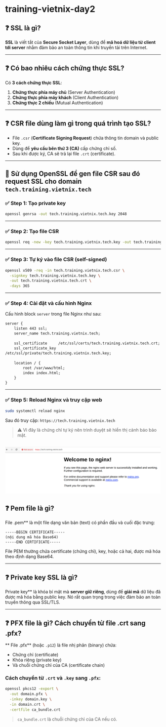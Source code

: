 # training-vietnix-day2

## ❓ SSL là gì?

**SSL** là viết tắt của **Secure Socket Layer**, dùng để **mã hoá dữ liệu từ client tới server** nhằm đảm bảo an toàn thông tin khi truyền tải trên Internet.

---

## ❓ Có bao nhiêu cách chứng thực SSL?

Có **3 cách chứng thực SSL**:

1. **Chứng thực phía máy chủ** (Server Authentication)
2. **Chứng thực phía máy khách** (Client Authentication)
3. **Chứng thực 2 chiều** (Mutual Authentication)

---

## ❓ CSR file dùng làm gì trong quá trình tạo SSL?

* File `.csr` (**Certificate Signing Request**) chứa thông tin domain và public key.
* Dùng để **yêu cầu bên thứ 3 (CA)** cấp chứng chỉ số.
* Sau khi được ký, CA sẽ trả lại file `.crt` (certificate).

---

## 🔧 Sử dụng OpenSSL để gen file CSR sau đó request SSL cho domain `tech.training.vietnix.tech`

### ✅ Step 1: Tạo private key

```bash
openssl genrsa -out tech.training.vietnix.tech.key 2048
```

---

### ✅ Step 2: Tạo file CSR

```bash
openssl req -new -key tech.training.vietnix.tech.key -out tech.training.vietnix.tech.csr
```

---

### ✅ Step 3: Tự ký vào file CSR (self-signed)

```bash
openssl x509 -req -in tech.training.vietnix.tech.csr \
  -signkey tech.training.vietnix.tech.key \
  -out tech.training.vietnix.tech.crt \
  -days 365
```

---

### ✅ Step 4: Cài đặt và cấu hình Nginx

Cấu hình block `server` trong file Nginx như sau:

```nginx
server {
    listen 443 ssl;
    server_name tech.training.vietnix.tech;

    ssl_certificate     /etc/ssl/certs/tech.training.vietnix.tech.crt;
    ssl_certificate_key /etc/ssl/private/tech.training.vietnix.tech.key;

    location / {
        root /var/www/html;
        index index.html;
    }
}
```

---

### ✅ Step 5: Reload Nginx và truy cập web

```bash
sudo systemctl reload nginx
```

Sau đó truy cập: `https://tech.training.vietnix.tech`

> ⚠️ Vì đây là chứng chỉ tự ký nên trình duyệt sẽ hiển thị cảnh báo bảo mật.

![SSL](Screenshot.png)
---

## ❓ Pem file là gì?

File .pem** là một file dạng văn bản (text) có phần đầu và cuối đặc trưng:

```
-----BEGIN CERTIFICATE-----
(nội dung mã hóa Base64)
-----END CERTIFICATE-----
```

File PEM thường chứa certificate (chứng chỉ), key, hoặc cả hai, được mã hóa theo định dạng Base64.

---

## ❓ Private key SSL là gì?

 Private key** là khóa bí mật mà **server giữ riêng**, dùng để **giải mã** dữ liệu đã được mã hóa bằng public key. Nó rất quan trọng trong việc đảm bảo an toàn truyền thông qua SSL/TLS.

---

## ❓ PFX file là gì? Cách chuyển từ file .crt sang .pfx?

** File .pfx** (hoặc `.p12`) là file nhị phân (binary) chứa:

* Chứng chỉ (certificate)
* Khóa riêng (private key)
* Và chuỗi chứng chỉ của CA (certificate chain)

###  Cách chuyển từ `.crt` và `.key` sang `.pfx`:

```bash
openssl pkcs12 -export \
  -out domain.pfx \
  -inkey domain.key \
  -in domain.crt \
  -certfile ca_bundle.crt
```

> `ca_bundle.crt` là chuỗi chứng chỉ của CA nếu có.
